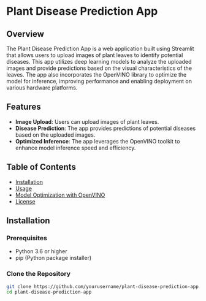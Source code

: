 # Plant Disease Prediction App

## Overview

The Plant Disease Prediction App is a web application built using Streamlit that allows users to upload images of plant leaves to identify potential diseases. This app utilizes deep learning models to analyze the uploaded images and provide predictions based on the visual characteristics of the leaves. The app also incorporates the OpenVINO library to optimize the model for inference, improving performance and enabling deployment on various hardware platforms.

## Features

- **Image Upload**: Users can upload images of plant leaves.
- **Disease Prediction**: The app provides predictions of potential diseases based on the uploaded images.
- **Optimized Inference**: The app leverages the OpenVINO toolkit to enhance model inference speed and efficiency.

## Table of Contents

- [Installation](#installation)
- [Usage](#usage)
- [Model Optimization with OpenVINO](#model-optimization-with-openvino)
- [License](#license)

## Installation

### Prerequisites

- Python 3.6 or higher
- pip (Python package installer)

### Clone the Repository

```bash
git clone https://github.com/yourusername/plant-disease-prediction-app.git
cd plant-disease-prediction-app
